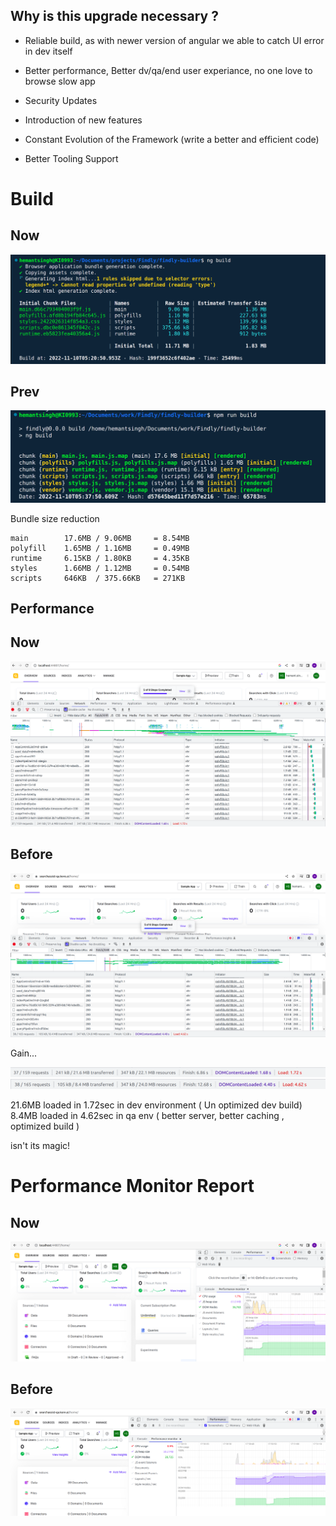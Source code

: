 ## Why is this upgrade necessary ?

- Reliable build, as with newer version of angular we able to catch UI error in dev itself
- Better performance, Better dv/qa/end user experiance, no one love to browse slow app
- Security Updates

- Introduction of new features
- Constant Evolution of the Framework (write a better and efficient code)
- Better Tooling Support

# Build

## Now

![Build now](./images/build-now.png)

## Prev

![Build prev](./images/build-prev.png)

Bundle size reduction

```
main        17.6MB / 9.06MB     = 8.54MB
polyfill    1.65MB / 1.16MB     = 0.49MB
runtime     6.15KB / 1.80KB     = 4.35KB
styles      1.66MB / 1.12MB     = 0.54MB
scripts     646KB  / 375.66KB   = 271KB
```

## Performance

## Now

![Perf now](./images/perf-now.png)

## Before

![Perf before](./images/perf-before.png)

Gain...

![Now](./images/now.png)
![Before](./images/before.png)

21.6MB loaded in 1.72sec in dev environment ( Un optimized dev build)
8.4MB loaded in 4.62sec in qa env ( better server, better caching , optimized build )

isn't its magic!

# Performance Monitor Report

## Now

![Perf now](./images/pm-now.png)

## Before

![Perf before](./images/pm-before.png)

